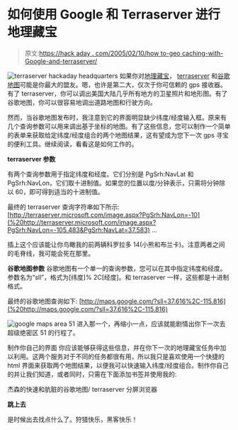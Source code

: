 # 如何使用 Google 和 Terraserver 进行地理藏宝

> 原文:[https://hack aday . com/2005/02/10/how to-geo caching-with-Google-and-terraserver/](https://hackaday.com/2005/02/10/howto-geocaching-with-google-and-terraserver/)

![terraserver hackaday headquarters](img/b7d475336dba6068756d61f6d1621f24.png)
如果你对[地理藏宝](http://www.gadling.com/entry/2598496638438251/)， [terraserver](http://terraserver.microsoft.com/) 和[谷歌地图](http://maps.google.com/)可能是你最大的盟友。嗯，也许是第二大，仅次于你可信赖的 gps 接收器。有了 terraserver，你可以调出美国大陆几乎所有地方的卫星照片和地形图。有了谷歌地图，你可以很容易地调出道路地图和行驶方向。

然而，当谷歌地图发布时，我注意到它的界面明显缺少纬度/经度输入框。原来有几个查询参数可以用来调出基于坐标的地图。有了这些信息，您可以制作一个简单的表单来获取给定纬度/经度组合的两个地图结果，这有望成为您下一次 gps 寻宝的便利工具。继续阅读，看看这是如何工作的。

**terraserver 参数** 

有两个查询参数用于指定纬度和经度。它们分别是 PgSrh:NavLat 和 PgSrh:NavLon，它们取十进制值。如果您的位置以度/分钟表示，只需将分钟除以 60，即可得到适当的十进制值。

最终的 terraserver 查询字符串如下所示:
[http://terraserver.microsoft.com/image.aspx?PgSrh:NavLon=-10](%20http://terraserver.microsoft.com/image.aspx?PgSrh:NavLon=-105.483&PgSrh:NavLat=37.583) …

插上这个应该能让你鸟瞰我的前两辆科罗拉多 14(小熊和布兰卡)。注意两者之间的毛脊线，我可能会死在那里。

**谷歌地图参数** 谷歌地图有一个单一的查询参数，您可以在其中指定纬度和经度。参数名为“sll”，格式为[纬度]% 2C[经度]。和 terraserver 一样，这些都是十进制格式。

最终的谷歌地图查询如下:
[http://maps.google.com/?sll=37.616%2C-115.816](%20http://maps.google.com/?sll=37.616%2C-115.816)

![google maps area 51](img/88605391119f23026889a14e889771bd.png)
进入那一个，再缩小一点，应该就能剧情出你下一次去超级绝密区 51 的行程了。

制作你自己的界面
你应该能够获得这些信息，并在你下一次的地理藏宝任务中加以利用。这两个服务对于不同的任务都很有用，所以我只是喜欢使用一个快捷的 html 界面来获取两个地图结果，以便我可以快速输入纬度/经度组合。制作你自己的并让我们知道，或者同时，只需在下面添加书签并使用我的:

杰森的快速和肮脏的谷歌地图/ terraserver 分屏浏览器

**跳上去**

是时候出去找点什么了。狩猎快乐，黑客快乐！